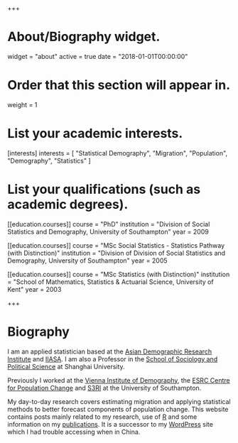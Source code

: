 +++
# About/Biography widget.
widget = "about"
active = true
date = "2018-01-01T00:00:00"

# Order that this section will appear in.
weight = 1

# List your academic interests.
[interests]
  interests = [
    "Statistical Demography",
    "Migration",
    "Population",
    "Demography",
    "Statistics"
  ]

# List your qualifications (such as academic degrees).
[[education.courses]]
  course = "PhD"
  institution = "Division of Social Statistics and Demography, University of Southampton"
  year = 2009

[[education.courses]]
  course = "MSc Social Statistics - Statistics Pathway (with Distinction)"
  institution = "Division of Division of Social Statistics and Demography, University of Southampton"
  year =  2005

[[education.courses]]
  course = "MSc Statistics (with Distinction)"
  institution = "School of Mathematics, Statistics & Actuarial Science, University of Kent"
  year = 2003
 
+++

# Biography

I am an applied statistician based at the [Asian Demographic Research Institute](http://adri-shanghai.github.io/) and [IIASA](http://www.iiasa.ac.at/web/home/research/researchPrograms/WorldPopulation/Introduction.html). I am also a Professor in the [School of Sociology and Political Science](http://en.shu.edu.cn/Default.aspx?tabid=26181) at Shanghai University. 

Previously I worked at the [Vienna Institute of Demography](http://www.oeaw.ac.at/vid/), the [ESRC Centre for Population Change](http://www.cpc.ac.uk/) and [S3RI](http://www.southampton.ac.uk/s3ri/) at the University of Southampton.

My day-to-day research covers estimating migration and applying statistical methods to better forecast components of population change. This website contains posts mainly related to my research, use of [R](./tags/r/) and some information on my [publications](./publication). It is a successor to my [WordPress](http://gjabel.wordpress.com/) site which I had trouble accessing when in China. 

